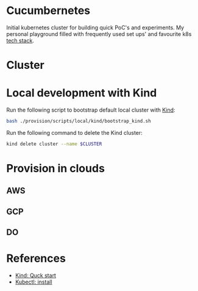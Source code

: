 # Cucumbernetes

Initial kubernetes cluster for building quick PoC's and experiments.
My personal playground filled with frequently used set ups' and favourite k8s [tech stack](./docs.md).

# Cluster

# Local development with Kind

Run the following script to bootstrap default local cluster with [Kind](https://kind.sigs.k8s.io/docs/user/quick-start/):
```bash
bash ./provision/scripts/local/kind/bootstrap_kind.sh
```

Run the following command to delete the Kind cluster:
```bash
kind delete cluster --name $CLUSTER
```

# Provision in clouds

## AWS

## GCP

## DO

# References

* [Kind: Quck start](https://kind.sigs.k8s.io/docs/user/quick-start/)
* [Kubectl: install](https://kubernetes.io/docs/tasks/tools/install-kubectl-linux/)